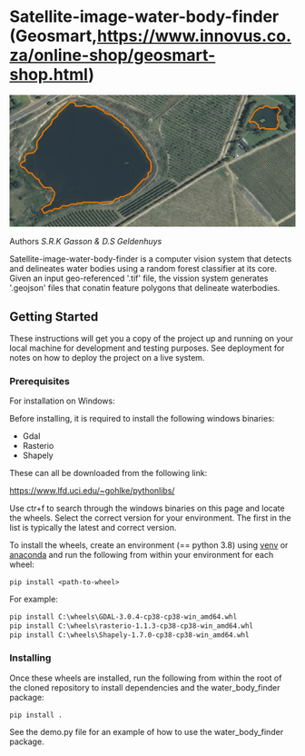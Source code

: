 # Satellite-image-water-body-finder (Geosmart,https://www.innovus.co.za/online-shop/geosmart-shop.html)
![image](wbdelin.PNG)

Authors _S.R.K Gasson & D.S Geldenhuys_

Satellite-image-water-body-finder is a computer vision system that detects and delineates water bodies using a random forest classifier at its core. Given an input geo-referenced '.tif' file, the vission system generates '.geojson' files that conatin feature polygons that delineate waterbodies.

## Getting Started

These instructions will get you a copy of the project up and running on your local machine for development and testing purposes. See deployment for notes on how to
deploy the project on a live system.

### Prerequisites

For installation on Windows:

Before installing, it is required to install the following windows binaries:

- Gdal
- Rasterio
- Shapely

These can all be downloaded from the following link:

https://www.lfd.uci.edu/~gohlke/pythonlibs/

Use ctr+f to search through the windows binaries on this page and locate the wheels. Select the correct version for your environment. The first in the list is typically the latest and correct version.

To install the wheels, create an environment (== python 3.8) using [venv](https://docs.python.org/3/tutorial/venv.html) or [anaconda](https://docs.conda.io/projects/conda/en/latest/user-guide/tasks/manage-environments.html#creating-an-environment-with-commands) and run the following from within your environment for each wheel:

```
pip install <path-to-wheel>
```

For example:

```
pip install C:\wheels\GDAL-3.0.4-cp38-cp38-win_amd64.whl
pip install C:\wheels\rasterio-1.1.3-cp38-cp38-win_amd64.whl
pip install C:\wheels\Shapely-1.7.0-cp38-cp38-win_amd64.whl
```

### Installing

Once these wheels are installed, run the following from within the root of the cloned repository to install dependencies and the water_body_finder package:

```
pip install .
```

See the demo.py file for an example of how to use the water_body_finder package.
